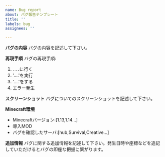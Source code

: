 ```yaml
---
name: Bug report
about: バグ報告テンプレート
title: ''
labels: bug
assignees: ''

---
```


**バグの内容**
バグの内容を記述して下さい。

**再現手順**
バグの再現手順:
1. `...`に行く
2. '....'を実行
3. '....'をする
4. エラー発生

**スクリーンショット**
バグについてのスクリーンショットを記述して下さい。

**Minecraft環境**
 - Minecraftバージョン:[1.13,1.14...]
 - 導入MOD
 - バグを確認したサーバ:[hub,Survival,Creative...]

**追加情報**
バグに関する追加情報を記述して下さい。発生日時や座標などを追記していただけるとバグの即座な把握に繋がります。
